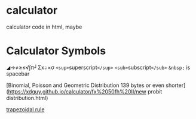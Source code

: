 # calculator
 calculator code in html, maybe
# Calculator Symbols
◢→≠≥≤√∫π┘Σx÷×σ ``<sup>``superscript``</sup>`` ``<sub>``subscript``</sub>``  ``&nbsp;`` is spacebar 

[Binomial, Poisson and Geometric Distribution 139 bytes or even shorter](https://xdguy.github.io/calculator/fx%2050fh%20II/new probit distribution.html)

[trapezoidal rule](https://xdguy.github.io/calculator/fx%2050fh%20II/Trapezodial%20Rule%20for%20fx%203650%20P%20II%20and%20fx%2050FH%20II.html)
